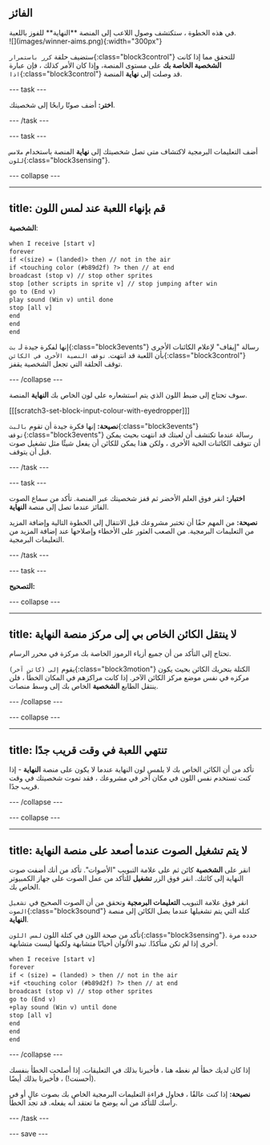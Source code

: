 ## الفائز

<div style="display: flex; flex-wrap: wrap">
<div style="flex-basis: 200px; flex-grow: 1; margin-right: 15px;">
في هذه الخطوة ، ستكتشف وصول اللاعب إلى المنصة **النهاية** للفوز باللعبة. 
</div>
<div>
![](images/winner-aims.png){:width="300px"}
</div>
</div>

ستضيف حلقة `كرر باستمرار`{:class="block3control"} للتحقق مما إذا كانت **الشخصية الخاصة بك** على مستوى المنصة، وإذا كان الأمر كذلك ، فإن عبارة `اذا`{:class="block3control"} قد وصلت إلى **نهاية** المنصة.

--- task ---

**اختر:** أضف صوتًا رابحًا إلى شخصيتك.

--- /task ---

--- task ---

أضف التعليمات البرمجية لاكتشاف متى تصل شخصيتك إلى **نهاية** المنصة باستخدام `ملامس للون`{:class="block3sensing"}.

--- collapse ---

---
title: قم بإنهاء اللعبة عند لمس اللون
---

**الشخصية**:

```blocks3
when I receive [start v]
forever
if <(size) = (landed)> then // not in the air
if <touching color (#b89d2f) ?> then // at end
broadcast (stop v) // stop other sprites
stop [other scripts in sprite v] // stop jumping after win
go to (End v)
play sound (Win v) until done
stop [all v]
end
end
end
```

إنها لفكرة جيدة لـ `بث`{:class="block3events"} رسالة "إيقاف" لإعلام الكائنات الأخرى بأن اللعبة قد انتهت. `توقف النصية الأخرى في الكائن`{:class="block3control"} توقف الحلقة التي تجعل الشخصية يقفز.

--- /collapse ---

سوف تحتاج إلى ضبط اللون الذي يتم استشعاره على لون الخاص بك **النهاية** المنصة.

[[[scratch3-set-block-input-colour-with-eyedropper]]]

**نصيحة:** إنها فكرة جيدة أن تقوم `بالبث`{:class="block3events"} `توقف`{:class="block3events"} رسالة عندما تكتشف أن لعبتك قد انتهت بحيث يمكن أن تتوقف الكائنات الحية الأخرى ، ولكن هذا يمكن للكائن أن يفعل شيئًا مثل تشغيل صوت قبل أن يتوقف.

--- /task ---

--- task ---

**اختبار:** انقر فوق العلم الأخضر ثم قفز شخصيتك عبر المنصة. تأكد من سماع الصوت الفائز عندما تصل إلى منصة **النهاية**.

**نصيحة:** من المهم حقًا أن تختبر مشروعك قبل الانتقال إلى الخطوة التالية وإضافة المزيد من التعليمات البرمجية. من الصعب العثور على الأخطاء وإصلاحها عند إضافة المزيد من التعليمات البرمجية.

--- /task ---


--- task ---

**التصحيح:**

--- collapse ---

---
title: لا ينتقل الكائن الخاص بي إلى مركز منصة النهاية
---

تحتاج إلى التأكد من أن جميع أزياء الرموز الخاصة بك مركزة في محرر الرسام.

يقوم `إلى (كائن آخر)`{:class="block3motion"} الكتلة بتحريك الكائن بحيث يكون مركزه في نفس موضع مركز الكائن الآخر. إذا كانت مراكزهم في المكان الخطأ ، فلن ينتقل الطابع **الشخصية** الخاص بك إلى وسط منصات.

--- /collapse ---

--- collapse ---

---
title: تنتهي اللعبة في وقت قريب جدًا
---

تأكد من أن الكائن الخاص بك لا يلمس لون النهاية عندما لا يكون على منصة **النهاية** - إذا كنت تستخدم نفس اللون في مكان آخر في مشروعك ، فقد تموت شخصيتك في وقت قريب جدًا.

--- /collapse ---

--- collapse ---

---
title: لا يتم تشغيل الصوت عندما أصعد على منصة النهاية
---

انقر على **الشخصية** كائن ثم على علامة التبويب "الأصوات". تأكد من أنك أضفت صوت النهاية إلى كائنك. انقر فوق الزر **تشغيل** للتأكد من عمل الصوت على جهاز الكمبيوتر الخاص بك.

انقر فوق علامة التبويب **التعليمات البرمجية** وتحقق من أن الصوت الصحيح في `تشغيل الصوت`{:class="block3sound"} كتلة التي يتم تشغيلها عندما يصل الكائن إلى منصة  **النهاية**.

تأكد من صحة اللون في كتلة اللون `لمس اللون`{:class="block3sensing"}. حدده مرة أخرى إذا لم تكن متأكدًا. تبدو الألوان أحيانًا متشابهة ولكنها ليست متشابهة.

```blocks3
when I receive [start v]
forever
if < (size) = (landed) > then // not in the air
+if <touching color (#b89d2f) ?> then // at end
broadcast (stop v) // stop other sprites
go to (End v)
+play sound (Win v) until done
stop [all v]
end
end
end
```

--- /collapse ---

إذا كان لديك خطأ لم نغطه هنا ، فأخبرنا بذلك في التعليقات. إذا أصلحت الخطأ بنفسك (أحسنت!) ، فأخبرنا بذلك أيضًا.

**نصيحة:** إذا كنت عالقًا ، فحاول قراءة التعليمات البرمجية الخاص بك بصوت عالٍ أو في رأسك للتأكد من أنه يوضح ما تعتقد أنه يفعله. قد تجد الخطأ.

--- /task ---

--- save ---
